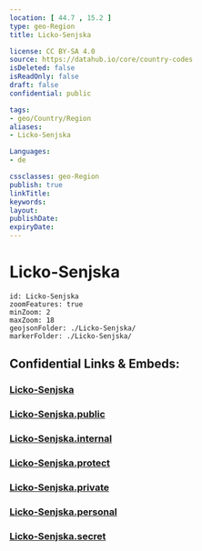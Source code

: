 ```yaml
---
location: [ 44.7 , 15.2 ] 
type: geo-Region
title: Licko-Senjska

license: CC BY-SA 4.0
source: https://datahub.io/core/country-codes
isDeleted: false
isReadOnly: false
draft: false
confidential: public

tags:
- geo/Country/Region
aliases:
- Licko-Senjska

Languages:
- de

cssclasses: geo-Region
publish: true
linkTitle: 
keywords: 
layout: 
publishDate: 
expiryDate: 
---
```


# Licko-Senjska

```leaflet
id: Licko-Senjska
zoomFeatures: true 
minZoom: 2 
maxZoom: 18
geojsonFolder: ./Licko-Senjska/
markerFolder: ./Licko-Senjska/
```


## Confidential Links & Embeds: 

### [Licko-Senjska](/_Standards/Earth/Continent/Europe/Europe~Central/Croatia/Counties/Licko-Senjska.md) 

### [Licko-Senjska.public](/_public/Earth/Continent/Europe/Europe~Central/Croatia/Counties/Licko-Senjska.public.md) 

### [Licko-Senjska.internal](/_internal/Earth/Continent/Europe/Europe~Central/Croatia/Counties/Licko-Senjska.internal.md) 

### [Licko-Senjska.protect](/_protect/Earth/Continent/Europe/Europe~Central/Croatia/Counties/Licko-Senjska.protect.md) 

### [Licko-Senjska.private](/_private/Earth/Continent/Europe/Europe~Central/Croatia/Counties/Licko-Senjska.private.md) 

### [Licko-Senjska.personal](/_personal/Earth/Continent/Europe/Europe~Central/Croatia/Counties/Licko-Senjska.personal.md) 

### [Licko-Senjska.secret](/_secret/Earth/Continent/Europe/Europe~Central/Croatia/Counties/Licko-Senjska.secret.md)

